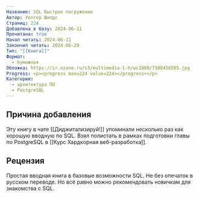 ```yaml
---
Название: SQL Быстрое погружение
Автор: Уолтер Шилдс
Страниц: 224
Добавлена в базу: 2024-06-11
Прочитана: true
Начал читать: 2024-06-11
Закончил читать: 2024-06-29
Тип: "[[Книга]]"
Формат:
  - бумажная
Обложка: https://ir.ozone.ru/s3/multimedia-1-h/wc1000/7388458505.jpg
Progress: <p><progress max=224 value=224></progress></p>
Категории:
  - архитектура ПО
  - PostgreSQL
---
```

## Причина добавления

Эту книгу в чате [[Диджитализируй!]] упоминали несколько раз как хорошую вводную по SQL. Взял полистать в рамках подготовки главы по PostgreSQL в [[Курс Хардкорная веб-разработка]].

## Рецензия

Простая вводная книга в базовые возможности SQL. Не без опечаток в русском переводе. Но всё равно можно рекомендовать новичкам для знакомства с SQL.